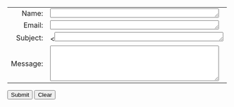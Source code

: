 <form accept-charset="UTF-8" action="https://formspree.io/f/mpzepooq" method="POST">
  <table style="border:none; border-collapse:collapse; cellspacing:0; cellpadding:0">
    <tr>
      <td style="border:none" align="right">Name:</td>
      <td style="border:none" align="left"><textarea name="text" id="message" cols="45" rows="1" tabindex="1"></textarea></td>
    </tr>
    <tr>
      <td style="border:none" align="right">Email:</td>
      <td style="border:none" align="left"><textarea name="text" id="message" cols="45" rows="1" tabindex="2"></textarea></td>
    </tr>
    <tr>
      <td style="border:none" align="right">Subject:</td>
      <td style="border:none" align="left"><<textarea name="text" id="message" cols="45" rows="1" tabindex="3"></textarea></td>
    </tr>
     <tr>
      <td style="border:none" align="right">Message:</td>
      <td style="border:none" align="left"><textarea name="text" id="message" cols="45" rows="5" tabindex="4"></textarea></td>
    </tr>
  </table>
  <p>
    <label for="submit"></label>
    <input type="submit" name="submit" id="submit" value="Submit" tabindex="5" />
    <label for="reset"></label>
    <input type="reset" name="reset" id="reset" value="Clear" tabindex="6" />
  </p>  
</form>
